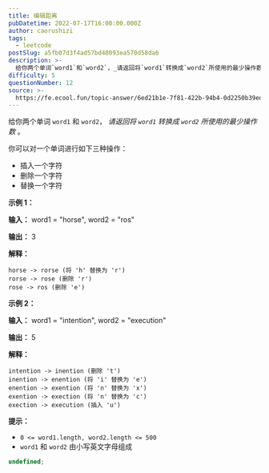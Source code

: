 ```yaml
---
title: 编辑距离
pubDatetime: 2022-07-17T16:00:00.000Z
author: caorushizi
tags:
  - leetcode
postSlug: a5fb07d3f4ad57bd48093ea570d58da6
description: >-
  给你两个单词`word1`和`word2`，_请返回将`word1`转换成`word2`所使用的最少操作数_。你可以对一个单词进行如下三种操作：*插入一个字符*删除一个字符*替换一个字符**示例1：*
difficulty: 5
questionNumber: 12
source: >-
  https://fe.ecool.fun/topic-answer/6ed21b1e-7f81-422b-94b4-0d2250b39ed9?orderBy=updateTime&order=desc&tagId=31
---
```


给你两个单词 `word1` 和 `word2`， _请返回将 `word1` 转换成 `word2` 所使用的最少操作数_ 。

你可以对一个单词进行如下三种操作：

- 插入一个字符
- 删除一个字符
- 替换一个字符

**示例 1：**

**输入：** word1 = "horse", word2 = "ros"

**输出：** 3

**解释：**

    horse -> rorse (将 'h' 替换为 'r')
    rorse -> rose (删除 'r')
    rose -> ros (删除 'e')

**示例 2：**

**输入：** word1 = "intention", word2 = "execution"

**输出：** 5

**解释：**

    intention -> inention (删除 't')
    inention -> enention (将 'i' 替换为 'e')
    enention -> exention (将 'n' 替换为 'x')
    exention -> exection (将 'n' 替换为 'c')
    exection -> execution (插入 'u')

**提示：**

- `0 <= word1.length, word2.length <= 500`
- `word1` 和 `word2` 由小写英文字母组成

```typescript
undefined;
```
